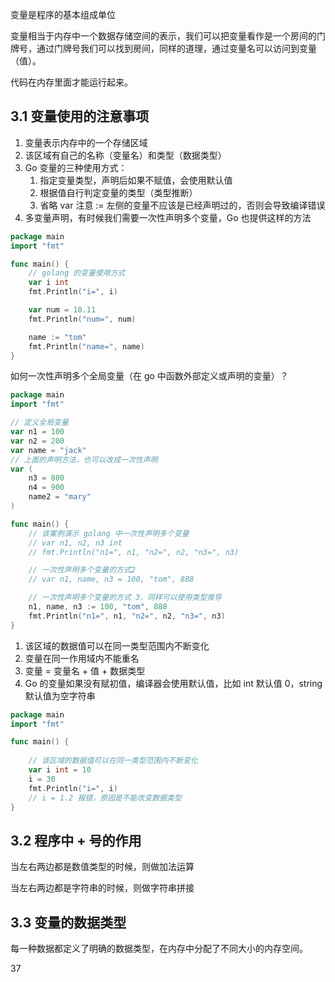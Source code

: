 变量是程序的基本组成单位

变量相当于内存中一个数据存储空间的表示，我们可以把变量看作是一个房间的门牌号，通过门牌号我们可以找到房间，同样的道理，通过变量名可以访问到变量（值）。

代码在内存里面才能运行起来。

## 3.1 变量使用的注意事项

1. 变量表示内存中的一个存储区域
2. 该区域有自己的名称（变量名）和类型（数据类型）
3. Go 变量的三种使用方式：
	1. 指定变量类型，声明后如果不赋值，会使用默认值
	2. 根据值自行判定变量的类型（类型推断）
	3. 省略 var 注意 := 左侧的变量不应该是已经声明过的，否则会导致编译错误
4. 多变量声明，有时候我们需要一次性声明多个变量，Go 也提供这样的方法

```go
package main 
import "fmt"

func main() {
    // golang 的变量使用方式
    var i int 
    fmt.Println("i=", i)

    var num = 10.11
    fmt.Println("num=", num)

    name := "tom"
    fmt.Println("name=", name)
}
```

如何一次性声明多个全局变量（在 go 中函数外部定义或声明的变量）？

```go
package main 
import "fmt"

// 定义全局变量
var n1 = 100
var n2 = 200 
var name = "jack"
// 上面的声明方法，也可以改成一次性声明
var (
    n3 = 800
    n4 = 900
    name2 = "mary"
)

func main() {
    // 该案例演示 golang 中一次性声明多个变量
    // var n1, n2, n3 int 
    // fmt.Println("n1=", n1, "n2=", n2, "n3=", n3)

    // 一次性声明多个变量的方式2
    // var n1, name, n3 = 100, "tom", 888

    // 一次性声明多个变量的方式 3，同样可以使用类型推导
    n1, name, n3 := 100, "tom", 888
    fmt.Println("n1=", n1, "n2=", n2, "n3=", n3)
}
```

1. 该区域的数据值可以在同一类型范围内不断变化
2. 变量在同一作用域内不能重名
3. 变量 = 变量名 + 值 + 数据类型
4. Go 的变量如果没有赋初值，编译器会使用默认值，比如 int 默认值 0，string 默认值为空字符串

```go 
package main 
import "fmt"

func main() {
    
    // 该区域的数据值可以在同一类型范围内不断变化
    var i int = 10 
    i = 30 
    fmt.Println("i=", i)
    // i = 1.2 报错，原因是不能改变数据类型
}
```

## 3.2 程序中 + 号的作用

当左右两边都是数值类型的时候，则做加法运算

当左右两边都是字符串的时候，则做字符串拼接

## 3.3 变量的数据类型

每一种数据都定义了明确的数据类型，在内存中分配了不同大小的内存空间。

37